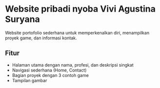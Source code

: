 # Website pribadi nyoba Vivi Agustina Suryana

Website portofolio sederhana untuk memperkenalkan diri, menampilkan proyek game, dan informasi kontak.

## Fitur
- Halaman utama dengan nama, profesi, dan deskripsi singkat
- Navigasi sederhana (Home, Contact)
- Bagian proyek dengan 3 contoh game
- Tampilan gambar 
